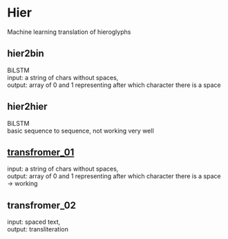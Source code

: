 # Hier
Machine learning translation of hieroglyphs

## hier2bin
BiLSTM  
input: a string of chars without spaces,  
output: array of 0 and 1 representing after which character there is a space  

## hier2hier
BiLSTM  
basic sequence to sequence, not working very well  

## [transfromer_01](transformer_01)
input: a string of chars without spaces,  
output: array of 0 and 1 representing after which character there is a space  
-> working

## transfromer_02
input: spaced text,  
output: transliteration  
